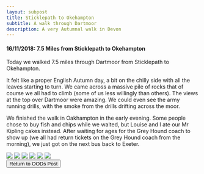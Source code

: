 ```yaml
---
layout: subpost
title: Sticklepath to Okehampton
subtitle: A walk through Dartmoor
description: A very Autumnal walk in Devon
---
```


<h4>16/11/2018: 7.5 Miles from Sticklepath to Okehampton</h4>

Today we walked 7.5 miles through Dartmoor from Sticklepath to Okehampton. 

It felt like a proper English Autumn day, a bit on the chilly side with all the leaves starting to turn. We came across a massive pile of rocks that of course we all had to climb (some of us less willingly than others). The views at the top over Dartmoor were amazing. We could even see the army running drills, with the smoke from the drills drifting across the moor. 

We finished the walk in Oakhampton in the early evening. Some people chose to buy fish and chips while we waited, but Louise and I ate our Mr Kipling cakes instead. After waiting for ages for the Grey Hound coach to show up (we all had return tickets on the Grey Hound coach from the morning), we just got on the next bus back to Exeter. 

<img src="https://lh3.googleusercontent.com/FKv3w3_2nCRwhvGfVN2ZPv-YHq1DEb6iVfdH6-iRIfeWZ02KVFhJgUJwF7Wugs84-uvHu-A4Ztcq0jHNltcBpZz_hSh6LZmDI2iofs6TCf73tXmeZaVZuHfJOMmZmVFPznAX6aOUaOE=w2400" class="image1">
<img src="https://lh3.googleusercontent.com/e8Gfd0CAATtdUcgj7isOUDUGYchx41Nhn8JQWk_E_8G96dLyiyDGPMu5q2bIzLtq42sPKZsKQu7D_yBnCcaZobTMEh-45UdXLSB9qGPnttjK-nGa2YZM79ZkHGazIaWnmQaA5LOZtfc=w2400" class="image1">
<img src="https://lh3.googleusercontent.com/n8vp4TKjjk5bKsL39Kz-L1SBPofsrv03ZzY_ZgWK7V0jQBQvi0aBX8NGqD9rDBhDHIQwEmUI6bQy0ROtejLMhPeYTA4-dyrLvTP7IcGklsywxeXWk51BeHaBwO8nzJHtJ2zoXvOxFO0=w2400" class="image1">
<img src="https://lh3.googleusercontent.com/wRKoJq1gNepSV73UG-jqJsngWh8nBdzrz9wwamfE4C0Z8ajnCm_QDmGYEHugr9uiNLct6dV4cts61PgRLeUfRD0E8c-Ls7CdVftxMeoEUp6xNpmRAclJG1uhLcwN9OglIvu-bn9jHFM=w2400" class="image1">
<img src="https://lh3.googleusercontent.com/dyJ9SeQYbS1rDJbK4sa5P01Qki-00nPrEjXQWUQdWzX6KnixnrMbpDWH6N2Amjk2DeBdjcsa0Z9ZdbdGtd15dPG5eYCTdF9xnPRbWxHjeCDpBFPhIcGLT_NnarIiMPztk7qLGpSFnYc=w2400" class="image1">
<img src="https://lh3.googleusercontent.com/mFsJPYvyp0TwGEP2cJHQIGqS7Vf3CMTIlP9xR2lYNn2ALErMcs7TfijB7IHs5IWWeDgISGkCcFqWOiQxtOqPMp-ofOznz6D3xjpmHm0MLlJAa_vDyreQ7Z-sCjoS9LUX93AxJxXn5XU=w2400" class="image1">

<div class="wrapper">
  <input type="button" class="button" value="Return to OODs Post" onclick="self.close()">
</div>
